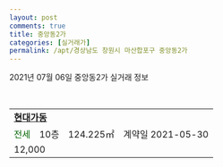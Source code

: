 ```yaml
---
layout: post
comments: true
title: 중앙동2가
categories: [실거래가]
permalink: /apt/경상남도 창원시 마산합포구 중앙동2가
---
```


2021년 07월 06일 중앙동2가 실거래 정보

<script type="text/javascript">
  google.charts.load('current', {'packages':['corechart']});
  google.charts.setOnLoadCallback(drawChart);

  function drawChart() {
    var data = google.visualization.arrayToDataTable([['거래일', '매매', '전월세', '전매'], ['20-07', 6, 1, 0], ['20-08', 5, 0, 0], ['20-09', 3, 3, 0], ['20-10', 5, 1, 0], ['20-11', 4, 1, 0], ['20-12', 2, 0, 0], ['21-01', 3, 4, 0], ['21-02', 1, 4, 0], ['21-03', 6, 4, 0], ['21-04', 7, 2, 0], ['21-05', 7, 1, 0], ['21-06', 8, 0, 0]]);

    var options = {
      title: '최근 유형별 거래량 추이',
      legend: { position: 'bottom' }
    };

    var chart = new google.visualization.LineChart(document.getElementById('columnchart_material'));
    chart.draw(data, (options));
  }
</script>

<div id="columnchart_material" style="width: 95%; margin-left: -35px; display: block"></div>
<br>
<table>
  <tr>
    <td colspan="4" style="font-weight: bold;"><a href="https://search.naver.com/search.naver?query=중앙동2가 현대가동">현대가동</a></td>
  </tr>
    
  <tr>
    <td><a style="color: darkgreen">전세</a></td>
    <td>10층</td>
    <td>124.225㎡</td>
    <td>계약일 2021-05-30</td>
  </tr>
  <tr>
    <td colspan="4">12,000</td>
  </tr>
    
</table>
    
